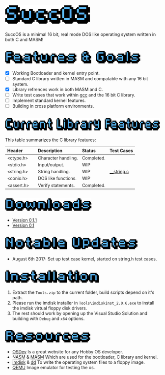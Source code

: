 # <img src="Docs/SuccOS logoblue.png?raw=true" height=60/>
SuccOS is a minimal 16 bit, real mode DOS like operating system written in both C and MASM!

## <img src="Docs/Features & Goalsblue.png?raw=true" height=40/>
* [x] Working Bootloader and kernel entry point.
* [ ] Standard C library written in MASM and compatable with any 16 bit system.
* [x] Library refrences work in both MASM and C.
* [ ] Write test cases that work within [gcc](https://gcc.gnu.org/) and the 16 bit C library.
* [ ] Implement standard kernel features. 
* [ ] Building in cross platform environments.

## <img src="Docs/Current Library Featuresblue.png?raw=true" height=40/>
This table summarizes the C library features:

| Header        | Description                       | Status        | Test Cases
| :------------ | :-------------------------------- | :------------ | :---------
<ctype.h>       | Character handling.               | Completed.    | 
<stdio.h>       | Input/output.                     | WIP           |
<string.h>      | String handling.                  | WIP           | [__string.c](SuccOS/libsrc/tests/__string.c)  
<conio.h>       | DOS like functions.               | WIP           |
<assert.h>      | Verify statements.                | Completed.

## <img src="Docs/Downloadsblue.png?raw=true" height=40/>
* [Version 0.1.1](https://github.com/SpookyVerkauferin/SuccOS/archive/master.zip)
* [Version 0.1](https://github.com/SpookyVerkauferin/SuccOS-0.1) 

## <img src="Docs/Notable Updatesblue.png?raw=true" height=40/>
* August 6th 2017: Set up test case kernel, started on string.h test cases.

## <img src="Docs/Installationblue.png?raw=true" height=40/>
1) Extract the `Tools.zip` to the current folder, build scripts depend on it's path.
2) Please run the imdisk installer in `Tools\imdiskinst_2.0.6.exe` to install the imdisk virtual floppy disk drivers. 
3) The rest should work by opening up the Visual Studio Solution and building with `Debug` and `x64` options.

## <img src="Docs/Resourcesblue.png?raw=true" height=40/>
* [OSDev] Is a great website for any Hobby OS developer.
* [NASM] & [MASM] Which are used for the bootloader, C library and kernel.
* [imdisk] & [dd] To write the operating system files to a floppy image.
* [QEMU] Image emulator for testing the os.

[QEMU]:   http://www.qemu.org/
[imdisk]: http://www.ltr-data.se/opencode.html/
[dd]:	    http://uranus.chrysocome.net/linux/rawwrite/dd-old.htm
[OSDev]:  http://wiki.osdev.org/Main_Page
[MASM]:   http://www.masm32.com/download.htm
[NASM]:   http://www.nasm.us/index.php

